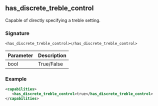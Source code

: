 ## has\_discrete\_treble\_control

Capable of directly specifying a treble setting.


### Signature

`<has_discrete_treble_control></has_discrete_treble_control>`


| Parameter | Description |
| --- | --- |
| bool | True/False |


### Example

```xml
<capabilities>
   <has_discrete_treble_control>true</has_discrete_treble_control>
</capabilities>
```